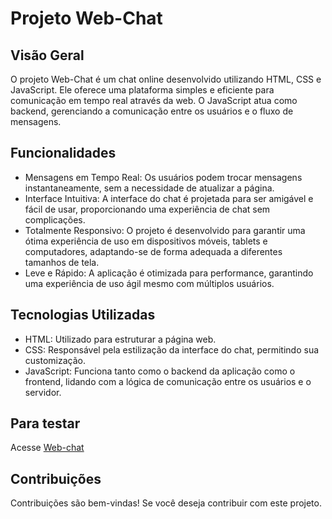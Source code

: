 # Projeto Web-Chat

## Visão Geral
O projeto Web-Chat é um chat online desenvolvido utilizando HTML, CSS e JavaScript. Ele oferece uma plataforma simples e eficiente para comunicação em tempo real através da web. O JavaScript atua como backend, gerenciando a comunicação entre os usuários e o fluxo de mensagens.

## Funcionalidades
- Mensagens em Tempo Real: Os usuários podem trocar mensagens instantaneamente, sem a necessidade de atualizar a página.
- Interface Intuitiva: A interface do chat é projetada para ser amigável e fácil de usar, proporcionando uma experiência de chat sem complicações.
- Totalmente Responsivo: O projeto é desenvolvido para garantir uma ótima experiência de uso em dispositivos móveis, tablets e computadores, adaptando-se de forma adequada a diferentes tamanhos de tela.
- Leve e Rápido: A aplicação é otimizada para performance, garantindo uma experiência de uso ágil mesmo com múltiplos usuários.

## Tecnologias Utilizadas
- HTML: Utilizado para estruturar a página web.
- CSS: Responsável pela estilização da interface do chat, permitindo sua customização.
- JavaScript: Funciona tanto como o backend da aplicação como o frontend, lidando com a lógica de comunicação entre os usuários e o servidor.

## Para testar
Acesse [Web-chat](https://app-front-j01n.onrender.com)

## Contribuições
Contribuições são bem-vindas! Se você deseja contribuir com este projeto.
